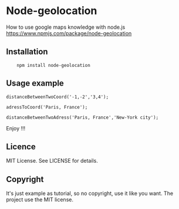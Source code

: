 Node-geolocation
====================
How to use google maps knowledge with node.js 
https://www.npmjs.com/package/node-geolocation

## Installation

```
    npm install node-geolocation
```

## Usage example

```
distanceBetweenTwoCoord('-1,-2','3,4');
```
```
adressToCoord('Paris, France');
```
```
distanceBetweenTwoAdress('Paris, France','New-York city');
```

Enjoy !!!


## Licence

MIT License. See LICENSE for details.

## Copyright 

It's just example as tutorial, so no copyright, use it like you want. The project use the MIT license.

